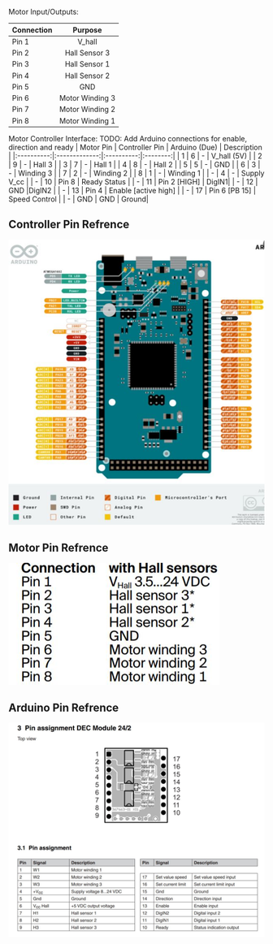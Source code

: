Motor Input/Outputs:

| Connection  |      Purpose|
|----------|:-------------:|
| Pin 1 | V_hall |
| Pin 2 | Hall Sensor 3 | 
| Pin 3 | Hall Sensor 1 |
| Pin 4 | Hall Sensor 2 |
| Pin 5 | GND | 
| Pin 6 | Motor Winding 3 |
| Pin 7 | Motor Winding 2 |
| Pin 8 | Motor Winding 1 |


Motor Controller Interface:
TODO: Add Arduino connections for enable, direction and ready 
| Motor Pin  | Controller Pin | Arduino (Due) | Description |
|:----------:|:-------------:|:----------:|:--------:|
| 1 | 6 | - | V_hall (5V) |
| 2 | 9 | - | Hall 3 |
| 3 | 7 | - | Hall 1 |
| 4 | 8 | - | Hall 2 |
| 5 | 5 | - | GND |
| 6 | 3 | - | Winding 3 |
| 7 | 2 | - | Winding 2 |
| 8 | 1 | - | Winding 1 |
| - | 4 | - | Supply V_cc |
| - | 10 | Pin 8 | Ready Status |
| - | 11 | Pin 2 [HIGH] | DigIN1| 
| - | 12 | GND |DigIN2 |
| - | 13 | Pin 4 | Enable [active high] |
| - | 17 | Pin 6 [PB 15] | Speed Control |
| - | GND | GND | Ground|


## Controller Pin Refrence

![Motor Controller Pinouts](https://github.com/GLEE2023/GLEE2023/blob/dev/extras/Docs/Images/Arduino_Due_Refrence.JPG)

## Motor Pin Refrence

![Motor Controller Pinouts](https://github.com/GLEE2023/GLEE2023/blob/dev/extras/Docs/Images/Motor-Pin-Refrence.JPG)

## Arduino Pin Refrence

![Arduino Pinout](https://github.com/GLEE2023/GLEE2023/blob/dev/extras/Docs/Images/Motor_Refrence.JPG)

